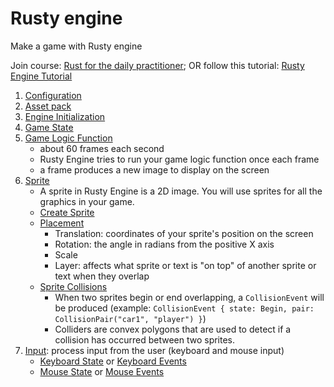 # Rusty engine

Make a game with Rusty engine

Join course: [Rust for the daily practitioner](https://bosch-bgsv.udemy.com/course/ultimate-rust-2/learn/lecture/32352640#overview); OR follow this tutorial: [Rusty Engine Tutorial](https://cleancut.github.io/rusty_engine/)

1. [Configuration](https://cleancut.github.io/rusty_engine/05-config.html)
2. [Asset pack](https://cleancut.github.io/rusty_engine/10-assets.html)
3. [Engine Initialization](https://cleancut.github.io/rusty_engine/15-init.html)
4. [Game State](https://cleancut.github.io/rusty_engine/20-game-state.html)
5. [Game Logic Function](https://cleancut.github.io/rusty_engine/25-game-logic-function.html)
    * about 60 frames each second
    * Rusty Engine tries to run your game logic function once each frame
    * a frame produces a new image to display on the screen
6. [Sprite](https://cleancut.github.io/rusty_engine/50-sprite.html)
    * A sprite in Rusty Engine is a 2D image. You will use sprites for all the graphics in your game.
    * [Create Sprite](https://cleancut.github.io/rusty_engine/55-sprite-creation.html)
    * [Placement](https://cleancut.github.io/rusty_engine/60-sprite-placement.html)
        * Translation: coordinates of your sprite's position on the screen
        * Rotation: the angle in radians from the positive X axis
        * Scale
        * Layer: affects what sprite or text is "on top" of another sprite or text when they overlap
    * [Sprite Collisions](https://cleancut.github.io/rusty_engine/65-sprite-collider.html)
        * When two sprites begin or end overlapping, a `CollisionEvent` will be produced (example: `CollisionEvent { state: Begin, pair: CollisionPair("car1", "player") }`)
        * Colliders are convex polygons that are used to detect if a collision has occurred between two sprites.
7. [Input](https://cleancut.github.io/rusty_engine/100-input.html): process input from the user (keyboard and mouse input)
    * [Keyboard State](https://cleancut.github.io/rusty_engine/105-keyboard-state.html) or [Keyboard Events](https://cleancut.github.io/rusty_engine/110-keyboard-events.html)
    * [Mouse State](https://cleancut.github.io/rusty_engine/115-mouse-state.html) or [Mouse Events](https://cleancut.github.io/rusty_engine/120-mouse-events.html)

